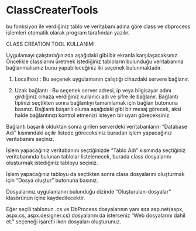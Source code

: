 # ClassCreaterTools
bu fonksiyon ile verdiğiniz tablo ve veritabanı adına göre class ve dbprocess işlemleri otomatik olarak program tarafından yazılır.

CLASS CREATION TOOL KULLANIMI

Uygulamayı çalıştırdığınızda aşağıdaki gibi bir ekranla karşılaşacaksınız.
Öncelikle classlarını üretmek istediğiniz tabloların bulunduğu veritabanına bağlanmalısınız bunu yapabileceğiniz iki seçenek bulunmaktadır.
1)	Localhost : Bu seçenek uygulamanın çalıştığı cihazdaki servere bağlanır.

2)	Uzak bağlantı : Bu seçenek server adresi, ip veya bilgisayar adını girdiğiniz cihaza verdiğiniz kullanıcı adı ve şifre ile bağlanır.
Bağlantı tipinizi seçtikten sonra bağlantıyı tamamlamak için bağlan butonuna basınız. Bağlantı başarılı olursa aşağıdaki gibi bir mesaj görecek, aksi halde bağlantınızı kontrol etmenizi isteyen bir uyarı göreceksiniz.
 
Bağlantı başarılı olduktan sonra girilen serverdeki veritabanlarını “Database Adı” kısmındaki açılır listede göreceksiniz buradan işlem yapacağınız veritabanını seçiniz.
 
İşlem yapacağınız veritabanını seçtiğinizde “Tablo Adı” kısmında seçtiğiniz veritabanında bulunan tablolar listelenecek, burada class dosyalarını oluşturmak istediğiniz tabloyu seçiniz.
 



İşlem yapacağınız tabloyu da seçtikten sonra class dosyalarını oluşturmak için “Dosya oluştur” butonuna basınız.
 
Dosyalarınız uygulamanın bulunduğu dizinde “Oluşturulan-dosyalar” klasörünün içine kaydedilecektir.
 
Eğer seçili tablonun .cs ve DbProcess dosyalarının yanı sıra asp.net(aspx, aspx.cs, aspx.designer.cs) dosyalarını da isterseniz “Web dosyalarını dahil et.” seçeneği işaretli iken dosyaları oluşturunuz.
 

